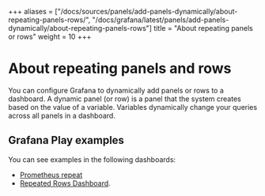 +++
aliases = ["/docs/sources/panels/add-panels-dynamically/about-repeating-panels-rows/", "/docs/grafana/latest/panels/add-panels-dynamically/about-repeating-panels-rows"]
title = "About repeating panels or rows"
weight = 10
+++

# About repeating panels and rows

You can configure Grafana to dynamically add panels or rows to a dashboard. A dynamic panel (or row) is a panel that the system creates based on the value of a variable. Variables dynamically change your queries across all panels in a dashboard.

## Grafana Play examples

You can see examples in the following dashboards:

- [Prometheus repeat](https://play.grafana.org/d/000000036/prometheus-repeat)
- [Repeated Rows Dashboard](https://play.grafana.org/d/000000153/repeat-rows).
